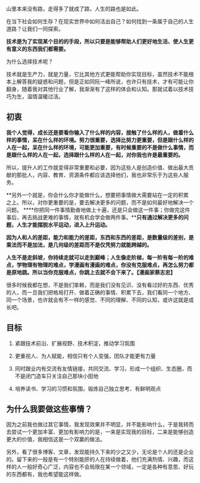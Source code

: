 山里本来没有路，走得多了就成了路，人生的路也是如此。

在当下社会如何生存？在现实世界中如何活出自己？如何找到一条属于自己的人生道路？让我们一同探索。

**技术是为了实现某个目的的手段，所以只要是能够帮助人们更好地生活、使人生更有意义的东西我们都需要。**

为什么选择技术呢？

技术就是生产力，就是力量，它比其他方式更能帮助你实现目标，虽然技术不能根本上解答我的疑惑和问题，但是正如同阮一峰所说，也许只有技术，才有可能让你翻身，随着我对其他行业了解，我渐渐有了这样的体会和认知。那就试着以技术技巧为生，温情温暖过活。

## [](https://www.yuque.com/lianmt/share/vision#st24ww)初衷

**我个人觉得，成长还是要看你输入了什么样的内容，接触了什么样的人，做着什么样的事情，呆在什么样的环境。努力很重要，选择比努力更重要，但是跟什么样的人在一起，呆在什么样的环境，可能更加重要，有时候重要的不是做什么事情，而是跟什么样的人在一起，选择跟什么样的人在一起，对你我也许是最重要的。**

所以，提升人的工作就变得非常重要和必要，因为这些人是创造价值、做出最大贡献的那批人，内容、教育、资源条件都应该选择他们，我也非常乐于为这些人服务。

**另外一个就是，你会什么你才能做什么，想要把事情做大需要站在一定的积累之上。所以，对你更重要的是，要去解决更多的问题，而不是如何最好地解决一个问题。 ****你把同一件事情勤奋地做上十遍，还是只会做这一件事；你做完这件事后，再去挑战更难的事情，就有机会学会做两件事。****只有通过解决更多的问题，人生才能摆脱水平运动，进入上升运动。**

**因为人和人的差距，能力和能力的差距，东西和东西的差距，是数量级的差别，是乘法而不是加法，是几何级的差距而不是仅凭努力就能跨越的。**

**人生不是走斜坡，你持续走就可以走到巅峰；人生像走阶梯，每一阶有每一阶的难点，学物理有物理的难点，学漫画有漫画的难点，你没有克服难点，再怎么努力都是原地跳。所以当你克服难点，你跳上去就不会下来了。【漫画家蔡志忠】**

很多时候我都在想，不是我们笨赖，而是我们没有见识、没有看过好的东西、优秀的人，而一旦我们把格局打开、做着正确的事情、积累下去，我们看同一个地方、同一个场景，也许就会有不一样的感觉、不同的理解、不同的认知，或许这就是成长吧。

## [](https://www.yuque.com/lianmt/share/vision#f4odyf)目标

1.  紧跟技术前沿、扩展视野、技术积淀，推动学习氛围

2.  更重视人、为人赋能，相信只有个人变强，团队才能更有力量

3.  同时跟业内有交流有友情链接，共同交流、学习，形成一个组织、生态圈，而不是闭门造车只关注自己那块小田地

4.  培养读书、学习的习惯和氛围，锻炼自己独立思考、有鲜明观点

## [](https://www.yuque.com/lianmt/share/vision#06mzzg)为什么我要做这些事情？

因为之前我也做过其它事情，我发现效果并不明显，并不能影响什么，于是我转而去尝试一个更加丰富、更加有影响力的是，一来是实现我的目标，二来是能够创造更大的价值，我相信这是一个双赢的做法。

另外，看了很多博客、文章，发现能持久下来的少之又少，无论是个人的还是企业的。留下来的一般是有一个特别能肝的人在持续做着，他们充满热情、兴趣，而这样的人一般好奇心广泛，内容也不会局限在某一个领域，一定是各种有意思、好玩的东西都有，我也希望能这样做。
